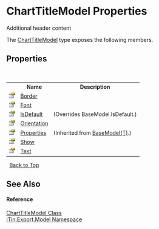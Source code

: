 # ChartTitleModel Properties
Additional header content 

The <a href="e08fbd48-7726-2f2e-6ca6-dfbd11026fe5">ChartTitleModel</a> type exposes the following members.


## Properties
&nbsp;<table><tr><th></th><th>Name</th><th>Description</th></tr><tr><td>![Public property](media/pubproperty.gif "Public property")</td><td><a href="94b09e43-3e11-66c6-f3af-146f02e0a738">Border</a></td><td /></tr><tr><td>![Public property](media/pubproperty.gif "Public property")</td><td><a href="a51d077d-a6a0-b012-06e5-c2f07852afbe">Font</a></td><td /></tr><tr><td>![Public property](media/pubproperty.gif "Public property")</td><td><a href="0bf41a56-18b3-2f80-4e01-ab0aec37fa34">IsDefault</a></td><td> (Overrides BaseModel.IsDefault.)</td></tr><tr><td>![Public property](media/pubproperty.gif "Public property")</td><td><a href="d6c1f034-0e44-66a0-3418-5fe252e33815">Orientation</a></td><td /></tr><tr><td>![Public property](media/pubproperty.gif "Public property")</td><td><a href="7e88785e-5670-4515-defa-d3f60ae16111">Properties</a></td><td> (Inherited from <a href="6632f561-4175-f1f2-939c-ac8b10159529">BaseModel(T)</a>.)</td></tr><tr><td>![Public property](media/pubproperty.gif "Public property")</td><td><a href="0cfd2e73-652f-a182-540a-b4805ad9560c">Show</a></td><td /></tr><tr><td>![Public property](media/pubproperty.gif "Public property")</td><td><a href="592db9f2-1ca2-4fa2-62ed-30b6fc7f2550">Text</a></td><td /></tr></table>&nbsp;
<a href="#charttitlemodel-properties">Back to Top</a>

## See Also


#### Reference
<a href="e08fbd48-7726-2f2e-6ca6-dfbd11026fe5">ChartTitleModel Class</a><br /><a href="ef57ffcc-e95e-b212-5a46-9aa6f5a3511f">iTin.Export.Model Namespace</a><br />